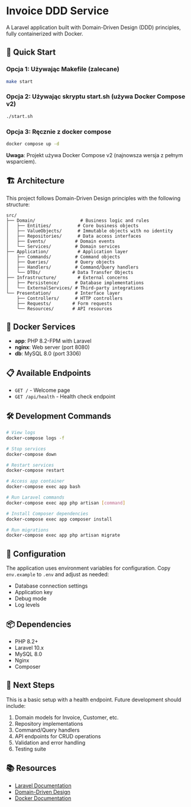 # Invoice DDD Service

A Laravel application built with Domain-Driven Design (DDD) principles, fully containerized with Docker.

## 🚀 Quick Start

### Opcja 1: Używając Makefile (zalecane)
```bash
make start
```

### Opcja 2: Używając skryptu start.sh (używa Docker Compose v2)
```bash
./start.sh
```

### Opcja 3: Ręcznie z docker compose
```bash
docker compose up -d
```

**Uwaga**: Projekt używa Docker Compose v2 (najnowsza wersja z pełnym wsparciem).

## 🏗️ Architecture

This project follows Domain-Driven Design principles with the following structure:

```
src/
├── Domain/                 # Business logic and rules
│   ├── Entities/          # Core business objects
│   ├── ValueObjects/      # Immutable objects with no identity
│   ├── Repositories/      # Data access interfaces
│   ├── Events/           # Domain events
│   └── Services/         # Domain services
├── Application/           # Application layer
│   ├── Commands/         # Command objects
│   ├── Queries/          # Query objects
│   ├── Handlers/         # Command/Query handlers
│   └── DTOs/            # Data Transfer Objects
├── Infrastructure/        # External concerns
│   ├── Persistence/      # Database implementations
│   └── ExternalServices/ # Third-party integrations
└── Presentation/         # Interface layer
    ├── Controllers/      # HTTP controllers
    ├── Requests/        # Form requests
    └── Resources/       # API resources
```

## 🐳 Docker Services

- **app**: PHP 8.2-FPM with Laravel
- **nginx**: Web server (port 8080)
- **db**: MySQL 8.0 (port 3306)

## 📋 Available Endpoints

- `GET /` - Welcome page
- `GET /api/health` - Health check endpoint

## 🛠️ Development Commands

```bash
# View logs
docker-compose logs -f

# Stop services
docker-compose down

# Restart services
docker-compose restart

# Access app container
docker-compose exec app bash

# Run Laravel commands
docker-compose exec app php artisan [command]

# Install Composer dependencies
docker-compose exec app composer install

# Run migrations
docker-compose exec app php artisan migrate
```

## 🔧 Configuration

The application uses environment variables for configuration. Copy `env.example` to `.env` and adjust as needed:

- Database connection settings
- Application key
- Debug mode
- Log levels

## 📦 Dependencies

- PHP 8.2+
- Laravel 10.x
- MySQL 8.0
- Nginx
- Composer

## 🎯 Next Steps

This is a basic setup with a health endpoint. Future development should include:

1. Domain models for Invoice, Customer, etc.
2. Repository implementations
3. Command/Query handlers
4. API endpoints for CRUD operations
5. Validation and error handling
6. Testing suite

## 📚 Resources

- [Laravel Documentation](https://laravel.com/docs)
- [Domain-Driven Design](https://martinfowler.com/bliki/DomainDrivenDesign.html)
- [Docker Documentation](https://docs.docker.com/)
